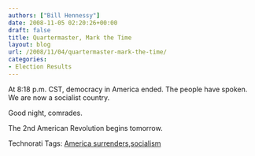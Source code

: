 ```yaml
---
authors: ["Bill Hennessy"]
date: 2008-11-05 02:20:26+00:00
draft: false
title: Quartermaster, Mark the Time
layout: blog
url: /2008/11/04/quartermaster-mark-the-time/
categories:
- Election Results
---
```


At 8:18 p.m. CST, democracy in America ended. The people have spoken. We are now a socialist country.

 

Good night, comrades.

 

The 2nd American Revolution begins tomorrow. 

 

Technorati Tags: [America surrenders](https://technorati.com/tags/America%20surrenders),[socialism](https://technorati.com/tags/socialism)
